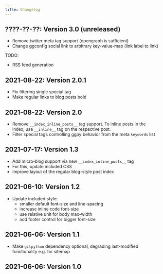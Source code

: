 ```yaml
---
title: Changelog
---
```


## ????-??-??: Version 3.0 (unreleased)

* Remove twitter meta tag support (opengraph is sufficient)
* Change ggconfig social link to arbitrary key-value-map (link label to link)

TODO:
* RSS feed generation

## 2021-08-22: Version 2.0.1

* Fix filtering single special tag
* Make regular links to blog posts bold

## 2021-08-22: Version 2.0

* Remove `__index_inline_posts__` tag support.
  To inline posts in the index, use `__inline__` tag on the respective post.
* Filter special tags controlling ggpy behavior from the meta `keywords` list

## 2021-07-17: Version 1.3

* Add micro-blog support via new `__index_inline_posts__` tag
* For this, update included CSS
* Improve layout of the regular blog-style post index

## 2021-06-10: Version 1.2

* Update included style:
    - smaller default font-size and line-spacing
    - increase inline code font-size
    - use relative unit for body max-width
    - add footer control for bigger font-size

## 2021-06-06: Version 1.1

* Make `gitpython` dependency optional, degrading last-modified functionality e.g. for sitemap

## 2021-06-06: Version 1.0

